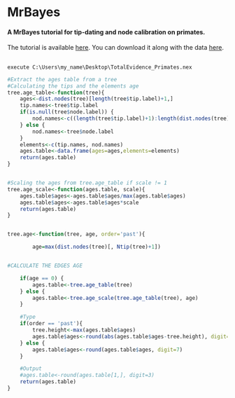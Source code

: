 # MrBayes

#### A MrBayes tutorial for tip-dating and node calibration on primates.

The tutorial is available [here](https://github.com/TGuillermeTeaching/MrBayes/blob/master/MrBayes_primates.pdf). You can download it along with the data [here](https://github.com/TGuillermeTeaching/MrBayes/archive/master.zip).


##
````
execute C:\Users\my_name\Desktop\TotalEvidence_Primates.nex
```` 


````r
#Extract the ages table from a tree
#Calculating the tips and the elements age
tree.age_table<-function(tree){
    ages<-dist.nodes(tree)[length(tree$tip.label)+1,]
    tip.names<-tree$tip.label
    if(is.null(tree$node.label)) {
        nod.names<-c((length(tree$tip.label)+1):length(dist.nodes(tree)[,1]))
    } else {
        nod.names<-tree$node.label
    }
    elements<-c(tip.names, nod.names)
    ages.table<-data.frame(ages=ages,elements=elements)
    return(ages.table)
}


#Scaling the ages from tree.age_table if scale != 1
tree.age_scale<-function(ages.table, scale){
    ages.table$ages<-ages.table$ages/max(ages.table$ages)
    ages.table$ages<-ages.table$ages*scale
    return(ages.table)
}


tree.age<-function(tree, age, order='past'){

        age=max(dist.nodes(tree)[, Ntip(tree)+1])


#CALCULATE THE EDGES AGE

    if(age == 0) {
        ages.table<-tree.age_table(tree)
    } else {
        ages.table<-tree.age_scale(tree.age_table(tree), age)
    }

    #Type
    if(order == 'past'){
        tree.height<-max(ages.table$ages)
        ages.table$ages<-round(abs(ages.table$ages-tree.height), digit=3)
    } else {
        ages.table$ages<-round(ages.table$ages, digit=7)
    }

    #Output
    #ages.table<-round(ages.table[1,], digit=3)
    return(ages.table)
}
````


